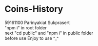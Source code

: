 # Coins-History
59161100 Parinyakiat Sukprasert <br>
"npm i" in root folder <br>
next "cd public" and "npm i" in public folder <br>
before use
Enjoy to use ^_^
